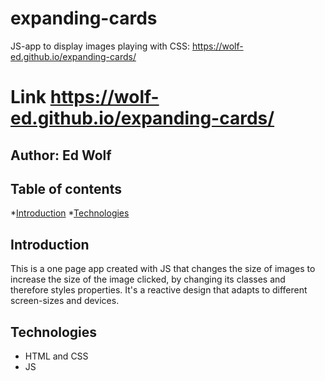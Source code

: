 # expanding-cards
JS-app to display images playing with CSS: https://wolf-ed.github.io/expanding-cards/

# Link **https://wolf-ed.github.io/expanding-cards/**

## Author: Ed Wolf
## Table of contents
*[Introduction](#Introduction)
*[Technologies](#Technologies)

## Introduction

This is a one page app created with JS that changes the size of images to increase the size of the image clicked, 
by changing its classes and therefore styles properties.
It's a reactive design that adapts to different screen-sizes and devices.

## Technologies

* HTML and CSS
* JS
